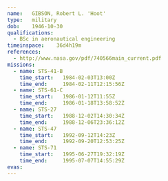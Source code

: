 ```yaml
---
name:	GIBSON, Robert L. 'Hoot'
type:	military
dob:	1946-10-30
qualifications:
  - BSc in aeronautical engineering
timeinspace:	36d4h19m
references:
  - http://www.nasa.gov/pdf/740566main_current.pdf
missions:
  - name: STS-41-B
    time_start:   1984-02-03T13:00Z
    time_end:     1984-02-11T12:15:56Z
  - name: STS-61-C
    time_start:   1986-01-12T11:55Z
    time_end:     1986-01-18T13:58:52Z
  - name: STS-27
    time_start:   1988-12-02T14:30:34Z
    time_end:     1988-12-06T23:36:12Z
  - name: STS-47
    time_start:   1992-09-12T14:23Z
    time_end:     1992-09-20T12:53:25Z
  - name: STS-71
    time_start:   1995-06-27T19:32:19Z
    time_end:     1995-07-07T14:55:29Z
evas:
---
```

